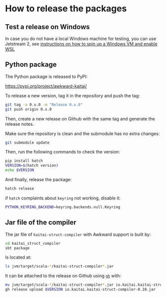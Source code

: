 # How to release the packages

## Test a release on Windows

In case you do not have a local Windows machine for testing, you can use Jetstream 2,
see [instructions on how to spin up a Windows VM and enable WSL](https://www.zonca.dev/posts/2024-12-04-jetstream-windows)

## Python package

The Python package is released to PyPI:

<https://pypi.org/project/awkward-kaitai/>

To release a new version, tag it in the repository and push the tag:

```bash
git tag -a 0.x.0 -m "Release 0.x.0"
git push origin 0.x.0
```

Then, create a new release on Github with the same tag and generate the release notes.

Make sure the repository is clean and the submodule has no extra changes:

```bash
git submodule update
```

Then, run the following commands to check the version:

```bash
pip install hatch
VERSION=$(hatch version)
echo $VERSION
```

And finally, release the package:

```bash
hatch release
```

if `hatch` complaints about `keyring` not working, disable it:

```bash
PYTHON_KEYRING_BACKEND=keyring.backends.null.Keyring
```

## Jar file of the compiler

The jar file of `kaitai-struct-compiler` with Awkward support is built by:

```bash
cd kaitai_struct_compiler
sbt package
```

Is located at:

```bash
ls jvm/target/scala-*/kaitai-struct-compiler*.jar
```

It can be attached to the release on Github using [`gh`](https://cli.github.com/) with:

```bash
mv jvm/target/scala-*/kaitai-struct-compiler*.jar io.kaitai.kaitai-struct-compiler-0.10.jar
gh release upload $VERSION io.kaitai.kaitai-struct-compiler-0.10.jar
```